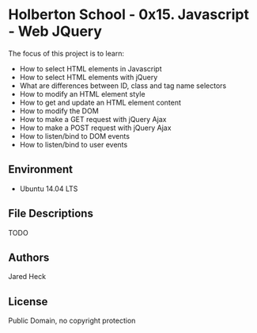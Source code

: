 #  Holberton School - 0x15. Javascript - Web JQuery

The focus of this project is to learn:
* How to select HTML elements in Javascript
* How to select HTML elements with jQuery
* What are differences between ID, class and tag name selectors
* How to modify an HTML element style
* How to get and update an HTML element content
* How to modify the DOM
* How to make a GET request with jQuery Ajax
* How to make a POST request with jQuery Ajax
* How to listen/bind to DOM events
* How to listen/bind to user events
## Environment
* Ubuntu 14.04 LTS

## File Descriptions
TODO
## Authors
Jared Heck
 
## License
Public Domain, no copyright protection
